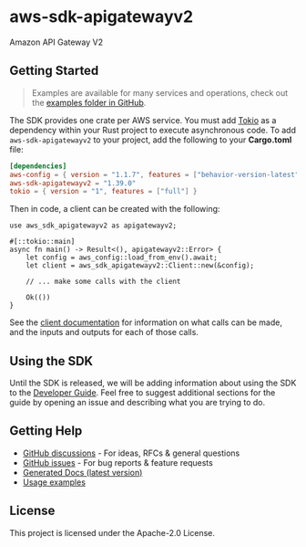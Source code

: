 # aws-sdk-apigatewayv2

Amazon API Gateway V2

## Getting Started

> Examples are available for many services and operations, check out the
> [examples folder in GitHub](https://github.com/awslabs/aws-sdk-rust/tree/main/examples).

The SDK provides one crate per AWS service. You must add [Tokio](https://crates.io/crates/tokio)
as a dependency within your Rust project to execute asynchronous code. To add `aws-sdk-apigatewayv2` to
your project, add the following to your **Cargo.toml** file:

```toml
[dependencies]
aws-config = { version = "1.1.7", features = ["behavior-version-latest"] }
aws-sdk-apigatewayv2 = "1.39.0"
tokio = { version = "1", features = ["full"] }
```

Then in code, a client can be created with the following:

```rust,no_run
use aws_sdk_apigatewayv2 as apigatewayv2;

#[::tokio::main]
async fn main() -> Result<(), apigatewayv2::Error> {
    let config = aws_config::load_from_env().await;
    let client = aws_sdk_apigatewayv2::Client::new(&config);

    // ... make some calls with the client

    Ok(())
}
```

See the [client documentation](https://docs.rs/aws-sdk-apigatewayv2/latest/aws_sdk_apigatewayv2/client/struct.Client.html)
for information on what calls can be made, and the inputs and outputs for each of those calls.

## Using the SDK

Until the SDK is released, we will be adding information about using the SDK to the
[Developer Guide](https://docs.aws.amazon.com/sdk-for-rust/latest/dg/welcome.html). Feel free to suggest
additional sections for the guide by opening an issue and describing what you are trying to do.

## Getting Help

* [GitHub discussions](https://github.com/awslabs/aws-sdk-rust/discussions) - For ideas, RFCs & general questions
* [GitHub issues](https://github.com/awslabs/aws-sdk-rust/issues/new/choose) - For bug reports & feature requests
* [Generated Docs (latest version)](https://awslabs.github.io/aws-sdk-rust/)
* [Usage examples](https://github.com/awslabs/aws-sdk-rust/tree/main/examples)

## License

This project is licensed under the Apache-2.0 License.


